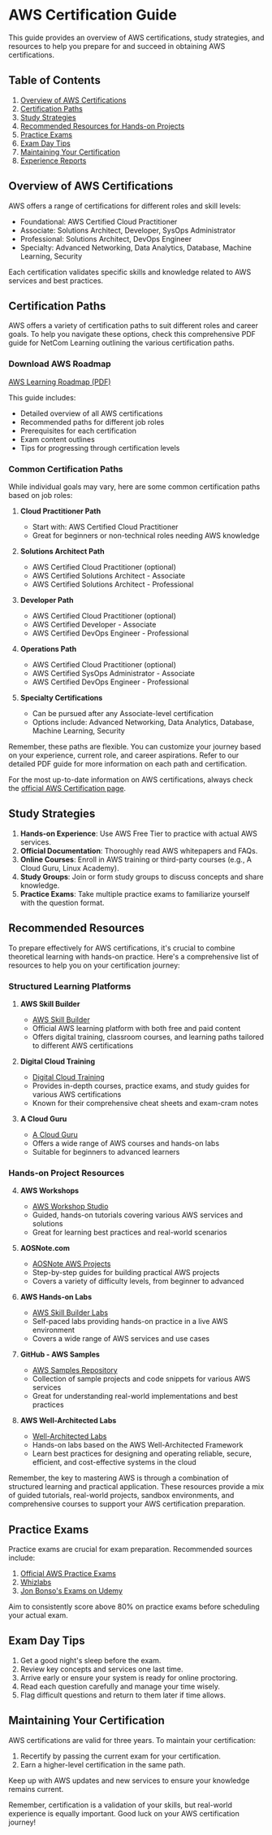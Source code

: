 # AWS Certification Guide

This guide provides an overview of AWS certifications, study strategies, and resources to help you prepare for and succeed in obtaining AWS certifications.

## Table of Contents
1. [Overview of AWS Certifications](#overview-of-aws-certifications)
2. [Certification Paths](#certification-paths)
3. [Study Strategies](#study-strategies)
4. [Recommended Resources for Hands-on Projects](#recommended-resources-for-hands-on-projects)
5. [Practice Exams](#practice-exams)
6. [Exam Day Tips](#exam-day-tips)
7. [Maintaining Your Certification](#maintaining-your-certification)
8. [Experience Reports](#experience-reports)

## Overview of AWS Certifications

AWS offers a range of certifications for different roles and skill levels:

- Foundational: AWS Certified Cloud Practitioner
- Associate: Solutions Architect, Developer, SysOps Administrator
- Professional: Solutions Architect, DevOps Engineer
- Specialty: Advanced Networking, Data Analytics, Database, Machine Learning, Security

Each certification validates specific skills and knowledge related to AWS services and best practices.

## Certification Paths

AWS offers a variety of certification paths to suit different roles and career goals. To help you navigate these options, check this comprehensive PDF guide for NetCom Learning outlining the various certification paths.

### Download AWS Roadmap

[AWS Learning Roadmap (PDF)](AWS-Learning-and-Certification-Path.pdf)

This guide includes:
- Detailed overview of all AWS certifications
- Recommended paths for different job roles
- Prerequisites for each certification
- Exam content outlines
- Tips for progressing through certification levels

### Common Certification Paths

While individual goals may vary, here are some common certification paths based on job roles:

1. **Cloud Practitioner Path**
   - Start with: AWS Certified Cloud Practitioner
   - Great for beginners or non-technical roles needing AWS knowledge

2. **Solutions Architect Path**
   - AWS Certified Cloud Practitioner (optional)
   - AWS Certified Solutions Architect - Associate
   - AWS Certified Solutions Architect - Professional

3. **Developer Path**
   - AWS Certified Cloud Practitioner (optional)
   - AWS Certified Developer - Associate
   - AWS Certified DevOps Engineer - Professional

4. **Operations Path**
   - AWS Certified Cloud Practitioner (optional)
   - AWS Certified SysOps Administrator - Associate
   - AWS Certified DevOps Engineer - Professional

5. **Specialty Certifications**
   - Can be pursued after any Associate-level certification
   - Options include: Advanced Networking, Data Analytics, Database, Machine Learning, Security

Remember, these paths are flexible. You can customize your journey based on your experience, current role, and career aspirations. Refer to our detailed PDF guide for more information on each path and certification.

For the most up-to-date information on AWS certifications, always check the [official AWS Certification page](https://aws.amazon.com/certification/).

## Study Strategies

1. **Hands-on Experience**: Use AWS Free Tier to practice with actual AWS services.
2. **Official Documentation**: Thoroughly read AWS whitepapers and FAQs.
3. **Online Courses**: Enroll in AWS training or third-party courses (e.g., A Cloud Guru, Linux Academy).
4. **Study Groups**: Join or form study groups to discuss concepts and share knowledge.
5. **Practice Exams**: Take multiple practice exams to familiarize yourself with the question format.

## Recommended Resources

To prepare effectively for AWS certifications, it's crucial to combine theoretical learning with hands-on practice. Here's a comprehensive list of resources to help you on your certification journey:

### Structured Learning Platforms

1. **AWS Skill Builder**
   - [AWS Skill Builder](https://explore.skillbuilder.aws/)
   - Official AWS learning platform with both free and paid content
   - Offers digital training, classroom courses, and learning paths tailored to different AWS certifications

2. **Digital Cloud Training**
   - [Digital Cloud Training](https://digitalcloud.training/)
   - Provides in-depth courses, practice exams, and study guides for various AWS certifications
   - Known for their comprehensive cheat sheets and exam-cram notes

3. **A Cloud Guru**
   - [A Cloud Guru](https://acloudguru.com/)
   - Offers a wide range of AWS courses and hands-on labs
   - Suitable for beginners to advanced learners

### Hands-on Project Resources

4. **AWS Workshops**
   - [AWS Workshop Studio](https://workshop.aws/)
   - Guided, hands-on tutorials covering various AWS services and solutions
   - Great for learning best practices and real-world scenarios

5. **AOSNote.com**
   - [AOSNote AWS Projects](https://aosnote.com/store/)
   - Step-by-step guides for building practical AWS projects
   - Covers a variety of difficulty levels, from beginner to advanced

6. **AWS Hands-on Labs**
   - [AWS Skill Builder Labs](https://explore.skillbuilder.aws/learn/course/external/view/elearning/125/aws-cloud-quest-cloud-practitioner)
   - Self-paced labs providing hands-on practice in a live AWS environment
   - Covers a wide range of AWS services and use cases

7. **GitHub - AWS Samples**
   - [AWS Samples Repository](https://github.com/aws-samples)
   - Collection of sample projects and code snippets for various AWS services
   - Great for understanding real-world implementations and best practices

8. **AWS Well-Architected Labs**
   - [Well-Architected Labs](https://www.wellarchitectedlabs.com/)
   - Hands-on labs based on the AWS Well-Architected Framework
   - Learn best practices for designing and operating reliable, secure, efficient, and cost-effective systems in the cloud

Remember, the key to mastering AWS is through a combination of structured learning and practical application. These resources provide a mix of guided tutorials, real-world projects, sandbox environments, and comprehensive courses to support your AWS certification preparation.

## Practice Exams

Practice exams are crucial for exam preparation. Recommended sources include:

1. [Official AWS Practice Exams](https://aws.amazon.com/certification/certification-prep/)
2. [Whizlabs](https://www.whizlabs.com/)
3. [Jon Bonso's Exams on Udemy](https://www.udemy.com/user/jonjonbonso/)

Aim to consistently score above 80% on practice exams before scheduling your actual exam.

## Exam Day Tips

1. Get a good night's sleep before the exam.
2. Review key concepts and services one last time.
3. Arrive early or ensure your system is ready for online proctoring.
4. Read each question carefully and manage your time wisely.
5. Flag difficult questions and return to them later if time allows.

## Maintaining Your Certification

AWS certifications are valid for three years. To maintain your certification:

1. Recertify by passing the current exam for your certification.
2. Earn a higher-level certification in the same path.

Keep up with AWS updates and new services to ensure your knowledge remains current.


Remember, certification is a validation of your skills, but real-world experience is equally important. Good luck on your AWS certification journey!